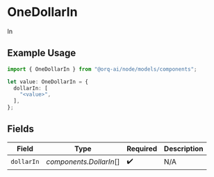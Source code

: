 # OneDollarIn

In

## Example Usage

```typescript
import { OneDollarIn } from "@orq-ai/node/models/components";

let value: OneDollarIn = {
  dollarIn: [
    "<value>",
  ],
};
```

## Fields

| Field                   | Type                    | Required                | Description             |
| ----------------------- | ----------------------- | ----------------------- | ----------------------- |
| `dollarIn`              | *components.DollarIn*[] | :heavy_check_mark:      | N/A                     |